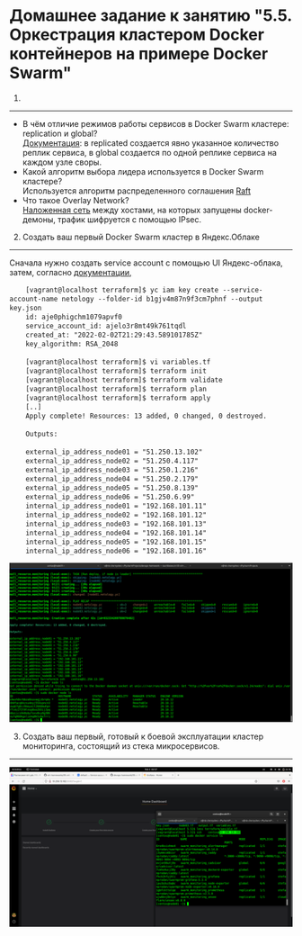 Домашнее задание к занятию "5.5. Оркестрация кластером Docker контейнеров на примере Docker Swarm"
===

1. 
---

-  В чём отличие режимов работы сервисов в Docker Swarm кластере: replication и global?  
 [Документация](https://docs.docker.com/engine/swarm/how-swarm-mode-works/services/): в replicated создается явно указанное количество реплик сервиса, в global создается по одной реплике сервиса на каждом узле своры.
-  Какой алгоритм выбора лидера используется в Docker Swarm кластере?  
 Используется алгоритм распределенного соглашения [Raft](https://docs.docker.com/engine/swarm/raft/)  
-  Что такое Overlay Network?  
 [Наложенная сеть](https://docs.docker.com/network/overlay/) между хостами, на которых запущены docker-демоны, трафик шифруется с помощью IPsec.

2. Создать ваш первый Docker Swarm кластер в Яндекс.Облаке
---

Сначала нужно создать service account с помощью UI Яндекс-облака, затем, согласно [документации](https://cloud.yandex.com/en-ru/docs/iam/operations/iam-token/create-for-sa#keys-create), 
 
		[vagrant@localhost terraform]$ yc iam key create --service-account-name netology --folder-id b1gjv4m87n9f3cm7phnf --output key.json
		id: aje0phigchm1079apvf0
		service_account_id: ajelo3r8mt49k761tqdl
		created_at: "2022-02-02T21:29:43.589101785Z"
		key_algorithm: RSA_2048

		[vagrant@localhost terraform]$ vi variables.tf
		[vagrant@localhost terraform]$ terraform init
		[vagrant@localhost terraform]$ terraform validate
		[vagrant@localhost terraform]$ terraform plan
		[vagrant@localhost terraform]$ terraform apply
		[..]
		Apply complete! Resources: 13 added, 0 changed, 0 destroyed.
		
		Outputs:

		external_ip_address_node01 = "51.250.13.102"
		external_ip_address_node02 = "51.250.4.117"
		external_ip_address_node03 = "51.250.1.216"
		external_ip_address_node04 = "51.250.2.179"
		external_ip_address_node05 = "51.250.8.139"
		external_ip_address_node06 = "51.250.6.99"
		internal_ip_address_node01 = "192.168.101.11"
		internal_ip_address_node02 = "192.168.101.12"
		internal_ip_address_node03 = "192.168.101.13"
		internal_ip_address_node04 = "192.168.101.14"
		internal_ip_address_node05 = "192.168.101.15"
		internal_ip_address_node06 = "192.168.101.16"

![ssh centos@51.250.13.102](img/cluster.png)

3. Создать ваш первый, готовый к боевой эксплуатации кластер мониторинга, состоящий из стека микросервисов.
---

![Grafana](img/grafana.png)


